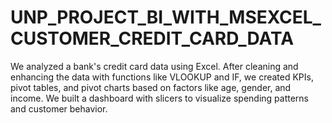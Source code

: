 # UNP_PROJECT_BI_WITH_MSEXCEL_CUSTOMER_CREDIT_CARD_DATA
We analyzed a bank's credit card data using Excel. After cleaning and enhancing the data with functions like VLOOKUP and IF, we created KPIs, pivot tables, and pivot charts based on factors like age, gender, and income. We built a dashboard with slicers to visualize spending patterns and customer behavior.
